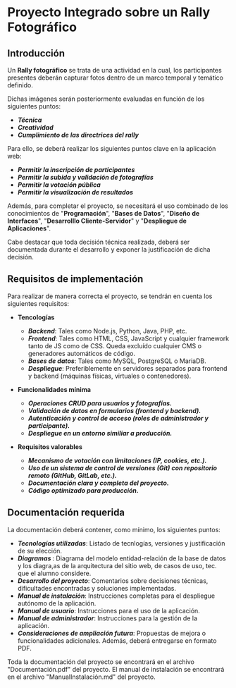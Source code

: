 # Proyecto Integrado sobre un Rally Fotográfico

## Introducción
Un <b>Rally fotográfico</b> se trata de una actividad en la cual, los participantes presentes deberán capturar fotos dentro de un marco temporal y temático definido.

Dichas imágenes serán posteriormente evaluadas en función de los siguientes puntos:
  - <b><i>Técnica</i></b>
  - <b><i>Creatividad</i></b>
  - <b><i>Cumplimiento de las directrices del rally</i></b>

Para ello, se deberá realizar los siguientes puntos clave en la aplicación web:
  - <b><i>Permitir la inscripción de participantes</i></b>
  - <b><i>Permitir la subida y validación de fotografías</i></b>
  - <b><i>Permitir la votación pública</i></b>
  - <b><i>Permitir la visualización de resultados</i></b>

Además, para completar el proyecto, se necesitará el uso combinado de los conocimientos de "<b>Programación</b>", "<b>Bases de Datos</b>", "<b>Diseño de Interfaces</b>", "<b>Desarrolllo Cliente-Servidor</b>" y "<b>Despliegue de Aplicaciones</b>".

Cabe destacar que toda decisión técnica realizada, deberá ser documentada durante el desarrollo y exponer la justificación de dicha decisión.

## Requisitos de implementación
Para realizar de manera correcta el proyecto, se tendrán en cuenta los siguientes requisitos:
  - <b>Tencologías</b>
    - <b><i>Backend</i></b>: Tales como Node.js, Python, Java, PHP, etc.
    - <b><i>Frontend</i></b>: Tales como HTML, CSS, JavaScript y cualquier framework tanto de JS como de CSS. Queda excluído cualquier CMS o generadores automáticos de código.
    - <b><i>Bases de datos</i></b>: Tales como MySQL, PostgreSQL o MariaDB.
    - <b><i>Despliegue</i></b>: Preferiblemente en servidores separados para frontend y backend (máquinas físicas, virtuales o contenedores).

  - <b>Funcionalidades mínima</b>
    - <b><i>Operaciones CRUD para usuarios y fotografías.</i></b>
    - <b><i>Validación de datos en formularios (frontend y backend).</i></b>
    - <b><i>Autenticación y control de acceso (roles de administrador y participante).</i></b>
    - <b><i>Despliegue en un entorno similiar a producción.</i></b>

  - <b>Requisitos valorables</b>
    - <b><i>Mecanismo de votación con limitaciones (IP, cookies, etc.).</i></b>
    - <b><i>Uso de un sistema de control de versiones (Git) con repositorio remoto (GitHub, GitLab, etc.).</i></b>
    - <b><i>Documentación clara y completa del proyecto.</i></b>
    - <b><i>Código optimizado para producción.</i></b>

## Documentación requerida
La documentación deberá contener, como mínimo, los siguientes puntos:
  - <b><i>Tecnologías utilizadas</i></b>: Listado de tecnlogías, versiones y justificación de su elección.
  - <b><i>Diagramas </i></b>: Diagrama del modelo entidad-relación de la base de datos y los diagra,as de la arquitectura del sitio web, de casos de uso, tec. que el alumno considere.
  - <b><i>Desarrollo del proyecto</i></b>: Comentarios sobre decisiones técnicas, dificultades encontradas y soluciones implementadas.
  - <b><i>Manual de instalación</i></b>: Instrucciones completas para el despliegue autónomo de la aplicación.
  - <b><i>Manual de usuario</i></b>: Instrucciones para el uso de la aplicación.
  - <b><i>Manual de administrador</i></b>: Instrucciones para la gestión de la aplicación.
  - <b><i>Consideraciones de ampliación futura</i></b>: Propuestas de mejora o funcionalidades adicionales.
Además, deberá entregarse en formato PDF.

Toda la documentación del proyecto se encontrará en el archivo "Documentación.pdf" del proyecto.
El manual de instalación se encontrará en el archivo "ManualInstalación.md" del proyecto.
